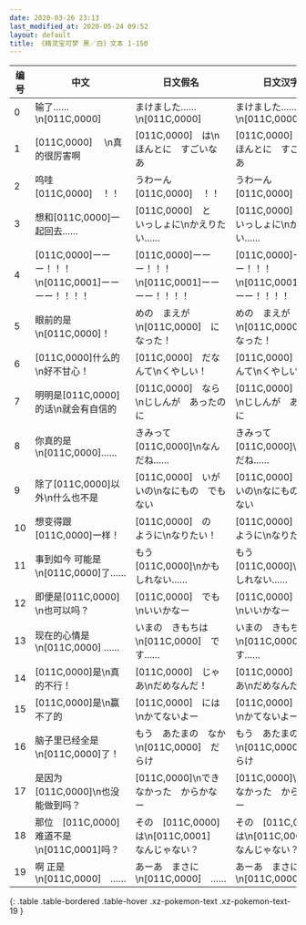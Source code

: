 ```yaml
---
date: 2020-03-26 23:13
last_modified_at: 2020-05-24 09:52
layout: default
title: 《精灵宝可梦 黑／白》文本 1-150
---
```

| 编号 | 中文 | 日文假名 | 日文汉字 |
| ---- | ---- | ---- | --- |
| 0 | 输了……\n[011C,0000] | まけました……\n[011C,0000] | まけました……\n[011C,0000] |
| 1 | [011C,0000]　 \n真的很厉害啊 | [011C,0000]　は\nほんとに　すごいなあ | [011C,0000]　は\nほんとに　すごいなあ |
| 2 | 呜哇 [011C,0000]　！！ | うわーん　[011C,0000]　！！ | うわーん　[011C,0000]　！！ |
| 3 | 想和[011C,0000]一起回去…… | [011C,0000]　と　いっしょに\nかえりたい…… | [011C,0000]　と　いっしょに\nかえりたい…… |
| 4 | [011C,0000]ーーー！！！\n[011C,0001]ーーーー！！！！ | [011C,0000]ーーー！！！\n[011C,0001]ーーーー！！！！ | [011C,0000]ーーー！！！\n[011C,0001]ーーーー！！！！ |
| 5 | 眼前的是\n[011C,0000]！ | めの　まえが\n[011C,0000]　に　なった！ | めの　まえが\n[011C,0000]　に　なった！ |
| 6 | [011C,0000]什么的\n好不甘心！ | [011C,0000]　だなんて\nくやしい！ | [011C,0000]　だなんて\nくやしい！ |
| 7 | 明明是[011C,0000]的话\n就会有自信的 | [011C,0000]　なら\nじしんが　あったのに | [011C,0000]　なら\nじしんが　あったのに |
| 8 | 你真的是\n[011C,0000]…… | きみって　[011C,0000]\nなんだね…… | きみって　[011C,0000]\nなんだね…… |
| 9 | 除了[011C,0000]以外\n什么也不是 | [011C,0000]　いがいの\nなにもの　でも　ない | [011C,0000]　いがいの\nなにもの　でも　ない |
| 10 | 想变得跟[011C,0000]一样！ | [011C,0000]　の　ように\nなりたい！ | [011C,0000]　の　ように\nなりたい！ |
| 11 | 事到如今 可能是\n[011C,0000]了…… | もう　[011C,0000]\nかも　しれない…… | もう　[011C,0000]\nかも　しれない…… |
| 12 | 即便是[011C,0000] \n也可以吗？ | [011C,0000]　でも\nいいかなー | [011C,0000]　でも\nいいかなー |
| 13 | 现在的心情是\n[011C,0000] …… | いまの　きもちは\n[011C,0000]　です…… | いまの　きもちは\n[011C,0000]　です…… |
| 14 | [011C,0000]是\n真的不行！ | [011C,0000]　じゃあ\nだめなんだ！ | [011C,0000]　じゃあ\nだめなんだ！ |
| 15 | [011C,0000]是\n赢不了的 | [011C,0000]　には\nかてないよー | [011C,0000]　には\nかてないよー |
| 16 | 脑子里已经全是\n[011C,0000]了！ | もう　あたまの　なか\n[011C,0000]　だらけ | もう　あたまの　なか\n[011C,0000]　だらけ |
| 17 | 是因为[011C,0000]\n也没能做到吗？ | [011C,0000]\nできなかった　からかなー | [011C,0000]\nできなかった　からかなー |
| 18 | 那位　[011C,0000]难道不是\n[011C,0001]吗？ | その　[011C,0000]　は\n[011C,0001]　なんじゃない？ | その　[011C,0000]　は\n[011C,0001]　なんじゃない？ |
| 19 | 啊 正是\n[011C,0000]　…… | あーあ　まさに\n[011C,0000]　…… | あーあ　まさに\n[011C,0000]　…… |
{: .table .table-bordered .table-hover .xz-pokemon-text .xz-pokemon-text-19 }